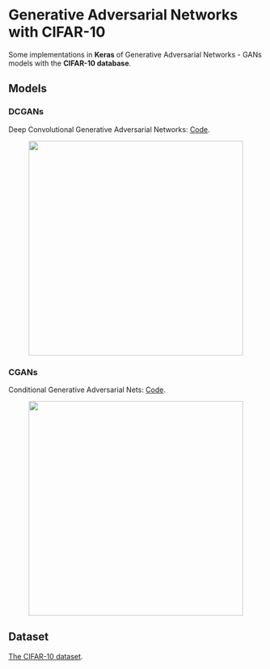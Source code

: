 # Generative Adversarial Networks with CIFAR-10

Some implementations in **Keras** of Generative Adversarial Networks - GANs models with the **CIFAR-10 database**. 

## Models

### DCGANs

Deep Convolutional Generative Adversarial Networks: [Code](https://github.com/mafda/generative_adversarial_networks_101/blob/master/src/cifar10/02_DCGAN_CIFAR10.ipynb).

<p align="center">
    <img src="img/100_dcgan_cifar.png.png" width="424"\>
</p>

### CGANs

Conditional Generative Adversarial Nets: [Code](https://github.com/mafda/generative_adversarial_networks_101/blob/master/src/cifar10/03_CGAN_CIFAR10.ipynb).

<p align="center">
    <img src="img/100_cgan_cifar.png.png" width="424"\>
</p>


## Dataset

[The CIFAR-10 dataset](https://www.cs.toronto.edu/%7Ekriz/cifar.html).